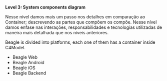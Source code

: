 **Level 3: System components diagram**


Nesse nível damos mais um passo nos detalhes em comparação ao Container; descrevendo as partes que compõem os compõe. Nesse nível damos enfase nas interações, responsabilidades e tecnologias utilizadas de maneira mais detalhada que nos níveis anteriores. 

Beagle is divided into platforms, each one of them has a container inside C4Model.


 - Beagle Web
 - Beagle Android
 - Beagle iOS
 - Beagle Backend
